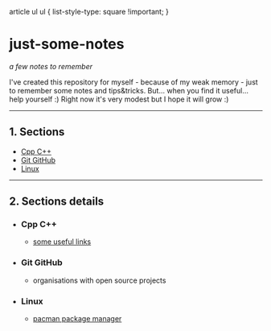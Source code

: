 article ul ul {
list-style-type: square !important;
}

# just-some-notes

_a few notes to remember_

I've created this repository for myself - because of my weak memory - just to remember some notes and tips&tricks.
But... when you find it useful... help yourself :)
Right now it's very modest but I hope it will grow :)

---

## 1. Sections

- [Cpp C++](#cpp)
- [Git GitHub](#git-github)
- [Linux](#linux)

---

## 2. Sections details

- ### <a name="cpp">Cpp C++</a>

  - [some useful links](./Cpp%20C%2B%2B/useful-links.md)

- ### <a name="git-github">Git GitHub</a>

  - organisations with open source projects

- ### <a name="linux">Linux</a>

  - [pacman package manager](./linux/pacman.md)
